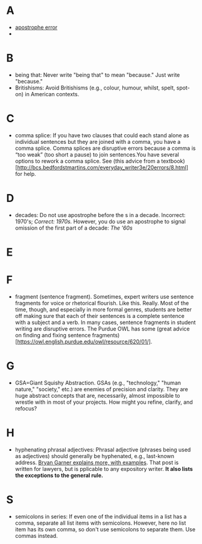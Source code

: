 # A

+ [apostrophe error](https://owl.english.purdue.edu/owl/resource/621/01/)
+ 

# B
+ being that: Never write "being that" to mean "because." Just write "because."
+ Britishisms: Avoid Britishisms (e.g., colour, humour, whilst, spelt, spot-on) in American contexts. 

# C

+ comma splice: If you have two clauses that could each stand alone as individual sentences but they are joined with a comma, you have a comma splice. Comma splices are disruptive errors because a comma is “too weak” (too short a pause) to join sentences.You have several options to rework a comma splice. See (this advice from a textbook)[http://bcs.bedfordstmartins.com/everyday_writer3e/20errors/8.html] for help. 

# D

+ decades: Do not use apostrophe before the s in a decade. Incorrect: 1970's; *Correct: 1970s.* However, you do use an apostrophe to signal omission of the first part of a decade: *The '60s*

# E
# F

+ fragment (sentence fragment). Sometimes, expert writers use sentence fragments for voice or rhetorical flourish. Like this. Really. 
Most of the time, though, and especially in more formal genres, students are better off making sure that each of their sentences is a complete sentence with a subject and a verb. In many cases, sentence fragments in student writing are disruptive errors. The Purdue OWL has some (great advice on finding and fixing sentence fragments)[https://owl.english.purdue.edu/owl/resource/620/01/]. 

# G

+ GSA=Giant Squishy Abstraction. GSAs (e.g.,  "technology," "human nature," "society," etc.) are enemies of precision and clarity. They are huge abstract concepts that are, necessarily, almost impossible to wrestle with in most of your projects. How might you refine, clarify, and refocus?

# H

+ hyphenating phrasal adjectives: Phrasal adjective (phrases being used as adjectives) should generally be hyphenated, e.g., last-known address. [Bryan Garner explains more, with examples](http://www.lawprose.org/lawprose-lesson-151-the-art-of-hyphenating-phrasal-adjectives). That post is written for lawyers, but is pplicable to any expository writer. **It also lists the exceptions to the general rule.**

# S

+ semicolons in series: If even one of the individual items in a list has a comma, separate all list items with semicolons. However, here no list item has its own comma, so don't use semicolons to separate them. Use commas instead. 

